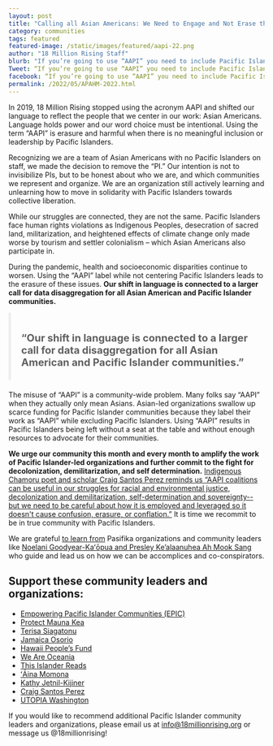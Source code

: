 ```yaml
---
layout: post
title: "Calling all Asian Americans: We Need to Engage and Not Erase the “PI” in “AAPI”"
category: communities
tags: featured
featured-image: /static/images/featured/aapi-22.png
author: "18 Million Rising Staff"
blurb: "If you’re going to use “AAPI” you need to include Pacific Islanders"
Tweet: “If you’re going to use “AAPI” you need to include Pacific Islanders”
facebook: “If you’re going to use “AAPI” you need to include Pacific Islanders”
permalink: /2022/05/APAHM-2022.html
---
```

<head>
<style>
blockquote {
    padding: 10px 20px;
    margin: 0 0 20px;
    font-size: 10px;
    border-left: 5px solid #eee;
}
</style>
</head>

In 2019, 18 Million Rising stopped using the acronym AAPI and shifted our language to reflect the people that we center in our work: Asian Americans. Language holds power and our word choice must be intentional. Using the term “AAPI” is erasure and harmful when there is no meaningful inclusion or leadership by Pacific Islanders.

Recognizing we are a team of Asian Americans with no Pacific Islanders on staff, we made the decision to remove the “PI.” Our intention is not to invisibilize PIs, but to be honest about who we are, and which communities we represent and organize. We are an organization still actively learning and unlearning how to move in solidarity with Pacific Islanders towards collective liberation.

While our struggles are connected, they are not the same. Pacific Islanders face human rights violations as Indigenous Peoples, desecration of sacred land, militarization, and heightened effects of climate change only made worse by tourism and settler colonialism – which Asian Americans also participate in. 

During the pandemic, health and socioeconomic disparities continue to worsen. Using the “AAPI” label while not centering Pacific Islanders leads to the erasure of these issues. **Our shift in language is connected to a larger call for data disaggregation for all Asian American and Pacific Islander communities.**

 > # “Our shift in language is connected to a larger call for data disaggregation for all Asian American and Pacific Islander communities.”

The misuse of “AAPI” is a community-wide problem. Many folks say “AAPI” when they actually only mean Asians. Asian-led organizations swallow up scarce funding for Pacific Islander communities because they label their work as “AAPI” while excluding Pacific Islanders. Using “AAPI” results in Pacific Islanders being left without a seat at the table and without enough resources to advocate for their communities.

**We urge our community this month and every month to amplify the work of Pacific Islander-led organizations and further commit to the fight for decolonization, demilitarization, and self determination.** [Indigenous Chamoru poet and scholar Craig Santos Perez reminds us “AAPI coalitions can be useful in our struggles for racial and environmental justice, decolonization and demilitarization, self-determination and sovereignty-- but we need to be careful about how it is employed and leveraged so it doesn't cause confusion, erasure, or conflation.”](https://twitter.com/craigsperez/status/1372330500308705282)
It is time we recommit to be in true community with Pacific Islanders. 

We are grateful [to learn from](https://18millionrising.org/2019/11/maunakea.html) Pasifika organizations and community leaders like [Noelani Goodyear-Kaʻōpua and Presley Ke’alaanuhea Ah Mook Sang](https://www.youtube.com/watch?v=GN9JvZLYOus&t=470s) who guide and lead us on how we can be accomplices and co-conspirators.

<h2>Support these community leaders and organizations:</h2>

- [Empowering Pacific Islander Communities (EPIC)](https://www.empoweredpi.org/)
- [Protect Mauna Kea](https://www.instagram.com/protectmaunakea/)
- [Terisa Siagatonu](https://www.instagram.com/terisasiagatonu/)
- [Jamaica Osorio](https://www.instagram.com/jamaicaosorio/) 
- [Hawaii People’s Fund](https://www.instagram.com/hawaiipeoplesfund) 
- [We Are Oceania](https://www.weareoceania.org/)
- [This Islander Reads](https://www.instagram.com/thisislanderreads) 
- [ʻĀina Momona](https://www.instagram.com/ainamomona)
- [Kathy Jetnil-Kijiner](https://www.instagram.com/kathyjkijiners)
- [Craig Santos Perez](https://twitter.com/craigsperez)
- [UTOPIA Washington](https://www.instagram.com/utopia_wa/)

If you would like to recommend additional Pacific Islander community leaders and organizations, please email us at info@18millionrising.org or message us @18millionrising!


